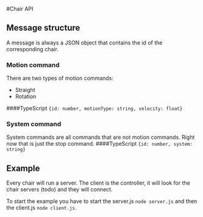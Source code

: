 #Chair API

## Message structure
A message is always a JSON object that contains the id of the corresponding chair.
### Motion command
There are two types of motion commands:
* Straight
* Rotation

####TypeScript
`{id: number, motionType: string, velocity: float}`

### System command
System commands are all commands that are not motion commands. Right now that is just the stop command.
####TypeScript
`{id: number, system: string}`

## Example
Every chair will run a server. The client is the controller, it will look for the chair servers (todo) and they will connect.

To start the example you have to start the server.js ``node server.js`` and then the client.js ``node client.js``.
